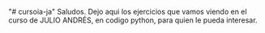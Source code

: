 "# cursoia-ja" 
Saludos.
Dejo aqui los ejercicios que vamos viendo en el curso de JULIO ANDRÉS, en codigo python, para quien le pueda interesar.

